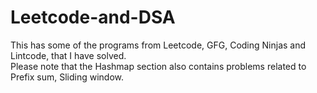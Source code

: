 # Leetcode-and-DSA

This has some of the programs from Leetcode, GFG, Coding Ninjas and Lintcode, that I have solved.<br>
Please note that the Hashmap section also contains problems related to Prefix sum, Sliding window.
